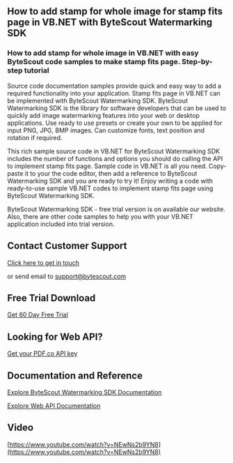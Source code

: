 ## How to add stamp for whole image for stamp fits page in VB.NET with ByteScout Watermarking SDK

### How to add stamp for whole image in VB.NET with easy ByteScout code samples to make stamp fits page. Step-by-step tutorial

Source code documentation samples provide quick and easy way to add a required functionality into your application. Stamp fits page in VB.NET can be implemented with ByteScout Watermarking SDK. ByteScout Watermarking SDK is the library for software developers that can be used to quickly add image watermarking features into your web or desktop applications. Use ready to use presets or create your own to be applied for input PNG, JPG, BMP images. Can customize fonts, text position and rotation if required.

This rich sample source code in VB.NET for ByteScout Watermarking SDK includes the number of functions and options you should do calling the API to implement stamp fits page. Sample code in VB.NET is all you need. Copy-paste it to your the code editor, then add a reference to ByteScout Watermarking SDK and you are ready to try it! Enjoy writing a code with ready-to-use sample VB.NET codes to implement stamp fits page using ByteScout Watermarking SDK.

ByteScout Watermarking SDK - free trial version is on available our website. Also, there are other code samples to help you with your VB.NET application included into trial version.

## Contact Customer Support

[Click here to get in touch](https://bytescout.zendesk.com/hc/en-us/requests/new?subject=ByteScout%20Watermarking%20SDK%20Question)

or send email to [support@bytescout.com](mailto:support@bytescout.com?subject=ByteScout%20Watermarking%20SDK%20Question) 

## Free Trial Download

[Get 60 Day Free Trial](https://bytescout.com/download/web-installer?utm_source=github-readme)

## Looking for Web API? 

[Get your PDF.co API key](https://pdf.co/documentation/api?utm_source=github-readme)

## Documentation and Reference

[Explore ByteScout Watermarking SDK Documentation](https://bytescout.com/documentation/index.html?utm_source=github-readme)

[Explore Web API Documentation](https://pdf.co/documentation/api?utm_source=github-readme)

## Video

[https://www.youtube.com/watch?v=NEwNs2b9YN8](https://www.youtube.com/watch?v=NEwNs2b9YN8)